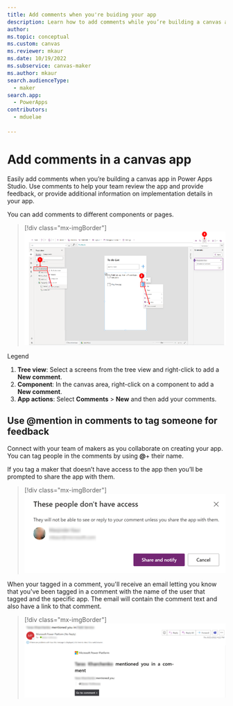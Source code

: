 ```yaml
---
title: Add comments when you're buiding your app
description: Learn how to add comments while you’re building a canvas app in Power Apps Studio.
author: 
ms.topic: conceptual
ms.custom: canvas
ms.reviewer: mkaur
ms.date: 10/19/2022
ms.subservice: canvas-maker
ms.author: mkaur
search.audienceType: 
  - maker
search.app: 
  - PowerApps
contributors:
  - mduelae
  
---
```


# Add comments in a canvas app


Easily add comments when you’re building a canvas app in Power Apps Studio. Use comments to help your team review the app and provide feedback, or provide additional information on implementation details in your app. 

You can add comments to different components or pages.


> [!div class="mx-imgBorder"] 
> ![Add comments in Power Apps Studio.](media/comments/comments-canvas-apps.png)


Legend

1. **Tree view**: Select a screens from the tree view and right-click to add a **New comment**.
2. **Component**: In the canvas area, right-click on a component to add a **New comment**.
3. **App actions**: Select **Comments** > **New** and then add your comments. 


## Use @mention in comments to tag someone for feedback

Connect with your team of makers as you collaborate on creating your app. You can tag people in the comments by using **@**+ their name.

If you tag a maker that doesn’t have access to the app then you’ll be prompted to share the app with them.

> [!div class="mx-imgBorder"] 
> ![Make doesn't  have access.](media/comments/comments-access.png)

When your tagged in a comment, you'll receive an email letting you know that you've been tagged in a comment with the name of the user that tagged and the specific app. The email will contain the comment text and also have a link to that comment. 


> [!div class="mx-imgBorder"] 
> ![Example email when you're tagged in a comment.](media/comments/comments-email.png)


